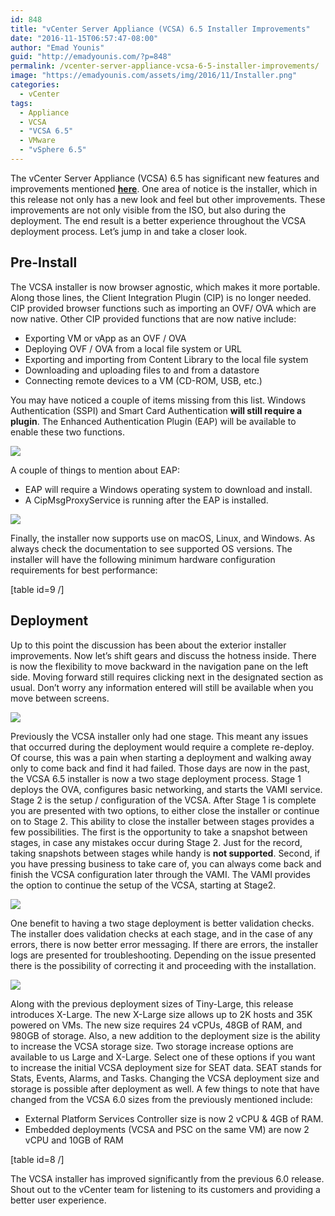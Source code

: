 ```yaml
---
id: 848
title: "vCenter Server Appliance (VCSA) 6.5 Installer Improvements"
date: "2016-11-15T06:57:47-08:00"
author: "Emad Younis"
guid: "http://emadyounis.com/?p=848"
permalink: /vcenter-server-appliance-vcsa-6-5-installer-improvements/
image: "https://emadyounis.com/assets/img/2016/11/Installer.png"
categories:
  - vCenter
tags:
  - Appliance
  - VCSA
  - "VCSA 6.5"
  - VMware
  - "vSphere 6.5"
---
```


The vCenter Server Appliance (VCSA) 6.5 has significant new features and improvements mentioned **[here](http://emadyounis.com/vcenter/vcenter-server-appliance-vcsa-6-5-whats-new-rundown/)**. One area of notice is the installer, which in this release not only has a new look and feel but other improvements. These improvements are not only visible from the ISO, but also during the deployment. The end result is a better experience throughout the VCSA deployment process. Let’s jump in and take a closer look.

## Pre-Install

The VCSA installer is now browser agnostic, which makes it more portable. Along those lines, the Client Integration Plugin (CIP) is no longer needed. CIP provided browser functions such as importing an OVF/ OVA which are now native. Other CIP provided functions that are now native include:

- Exporting VM or vApp as an OVF / OVA
- Deploying OVF / OVA from a local file system or URL
- Exporting and importing from Content Library to the local file system
- Downloading and uploading files to and from a datastore
- Connecting remote devices to a VM (CD-ROM, USB, etc.)

You may have noticed a couple of items missing from this list. Windows Authentication (SSPI) and Smart Card Authentication **will still require a plugin**. The Enhanced Authentication Plugin (EAP) will be available to enable these two functions.

[![](https://emadyounis.com/assets/img/2016/11/Installer-EAP-1024x577.png?resize=1024%2C577)](https://emadyounis.com/assets/img/2016/11/Installer-EAP.png)

A couple of things to mention about EAP:

- EAP will require a Windows operating system to download and install.
- A CipMsgProxyService is running after the EAP is installed.

[![](https://emadyounis.com/assets/img/2016/11/Installer-2.png?resize=1117%2C215)](https://emadyounis.com/assets/img/2016/11/Installer-2.png)

Finally, the installer now supports use on macOS, Linux, and Windows. As always check the documentation to see supported OS versions. The installer will have the following minimum hardware configuration requirements for best performance:

\[table id=9 /\]

## Deployment

Up to this point the discussion has been about the exterior installer improvements. Now let’s shift gears and discuss the hotness inside. There is now the flexibility to move backward in the navigation pane on the left side. Moving forward still requires clicking next in the designated section as usual. Don’t worry any information entered will still be available when you move between screens.

[![](https://emadyounis.com/assets/img/2016/11/Installer-NavigationPane.png?resize=956%2C494)](https://emadyounis.com/assets/img/2016/11/Installer-NavigationPane.png)

Previously the VCSA installer only had one stage. This meant any issues that occurred during the <span class="gr-progress">deployment</span> would require a complete re-deploy. Of <span class="gr-progress">course</span>, this was a pain when starting a deployment and walking away only to come back and find it had failed. Those days are now in the past, the VCSA 6.5 installer is now a two stage deployment process. Stage 1 deploys the OVA, configures basic networking, and starts the VAMI service. Stage 2 is the setup / configuration of the VCSA. After Stage 1 is complete you are presented with two options, to either close the installer or continue on to Stage 2. This ability to close the installer between stages provides a few possibilities. The first is the opportunity to take a snapshot between stages, in case any mistakes occur during Stage 2. Just for the record, taking snapshots between stages while handy is **not supported**. Second, if you have pressing business to take care of, you can always come back and finish the VCSA configuration later through the VAMI. The VAMI provides the option to continue the setup of the VCSA, starting at Stage2.

[![](https://emadyounis.com/assets/img/2016/11/VAMI-Installer.png?resize=1097%2C613)](https://emadyounis.com/assets/img/2016/11/VAMI-Installer.png)

One benefit to having a two stage deployment is better validation checks. The installer does validation checks at each stage, and in the case of any errors, there is now better error messaging. If there are errors, the installer logs are presented for troubleshooting. Depending on the issue presented there is the possibility of correcting it and proceeding with the installation.

[![](https://emadyounis.com/assets/img/2016/11/Installer-err.png?resize=937%2C104)](https://emadyounis.com/assets/img/2016/11/Installer-err.png)

Along with the previous deployment sizes of Tiny-Large, this release introduces X-Large. The new X-Large size allows up to 2K hosts and 35K powered on VMs. The new size requires 24 vCPUs, 48GB of RAM, and 980GB of storage. Also, a new addition to the deployment size is the ability to increase the VCSA storage size. Two storage increase options are available to us Large and X-Large. Select one of these options if you want to increase the initial VCSA deployment size for SEAT data. SEAT stands for Stats, Events, Alarms, and Tasks. Changing the VCSA deployment size and storage is possible after deployment as well. A few things to note that have changed from the VCSA 6.0 sizes from the previously mentioned include:

- External Platform Services Controller size is now 2 vCPU &amp; 4GB of RAM.
- Embedded deployments (VCSA and PSC on the same VM) are now 2 vCPU and 10GB of RAM

\[table id=8 /\]

The VCSA installer has improved significantly from the previous 6.0 release. Shout out to the vCenter team for listening to its customers and providing a better user experience.
